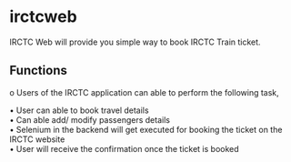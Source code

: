 # irctcweb

IRCTC Web will provide you simple way to book IRCTC Train ticket.

## Functions

o Users of the IRCTC application can able to perform the following task,

• User can able to book travel details <br />
• Can able add/ modify passengers details <br />
• Selenium in the backend will get executed for booking the ticket on the IRCTC website <br />
• User will receive the confirmation once the ticket is booked <br />
